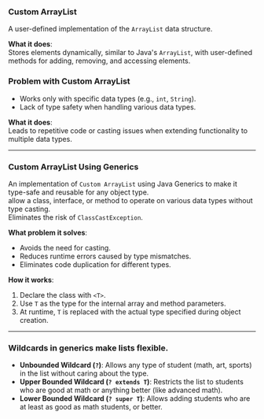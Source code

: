 ### **Custom ArrayList**   
A user-defined implementation of the `ArrayList` data structure.    

**What it does**:  
Stores elements dynamically, similar to Java's `ArrayList`, with user-defined methods for adding, removing, and accessing elements.   

### **Problem with Custom ArrayList**  
- Works only with specific data types (e.g., `int`, `String`).  
- Lack of type safety when handling various data types.  

**What it does**:  
Leads to repetitive code or casting issues when extending functionality to multiple data types.  

---

### **Custom ArrayList Using Generics**   
An implementation of `Custom ArrayList` using Java Generics to make it type-safe and reusable for any object type.   
allow a class, interface, or method to operate on various data types without type casting.  
Eliminates the risk of `ClassCastException`.

**What problem it solves**:  
- Avoids the need for casting.  
- Reduces runtime errors caused by type mismatches.  
- Eliminates code duplication for different types.  

**How it works**:  
1. Declare the class with `<T>`.  
2. Use `T` as the type for the internal array and method parameters.  
3. At runtime, `T` is replaced with the actual type specified during object creation.

---

### **Wildcards in generics make lists flexible.**

- **Unbounded Wildcard (`?`)**: Allows any type of student (math, art, sports) in the list without caring about the type.  
- **Upper Bounded Wildcard (`? extends T`)**: Restricts the list to students who are good at math or anything better (like advanced math).  
- **Lower Bounded Wildcard (`? super T`)**: Allows adding students who are at least as good as math students, or better.

